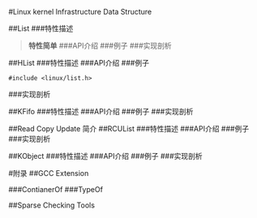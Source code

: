 #Linux kernel Infrastructure Data Structure     

##List
###特性描述
> **特性简单**
###API介绍
###例子
###实现剖析

##HList
###特性描述
###API介绍
###例子
```CC
#include <linux/list.h>
```
###实现剖析

##KFifo
###特性描述
###API介绍
###例子
###实现剖析

##Read Copy Update 简介
##RCUList
###特性描述
###API介绍
###例子
###实现剖析

##KObject
###特性描述
###API介绍
###例子
###实现剖析


#附录
##GCC Extension 

###ContianerOf 
###TypeOf

##Sparse Checking Tools 



